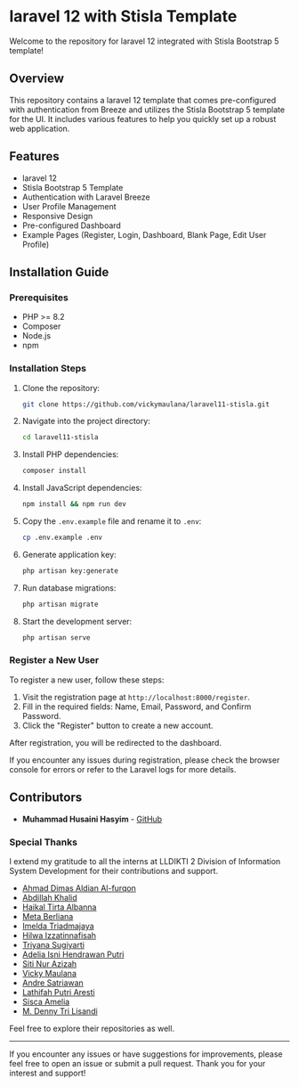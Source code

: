 # laravel 12 with Stisla Template

Welcome to the repository for laravel 12 integrated with Stisla Bootstrap 5 template!

## Overview
This repository contains a laravel 12 template that comes pre-configured with authentication from Breeze and utilizes the Stisla Bootstrap 5 template for the UI. It includes various features to help you quickly set up a robust web application.

## Features
- laravel 12
- Stisla Bootstrap 5 Template
- Authentication with Laravel Breeze
- User Profile Management
- Responsive Design
- Pre-configured Dashboard
- Example Pages (Register, Login, Dashboard, Blank Page, Edit User Profile)

## Installation Guide

### Prerequisites
- PHP >= 8.2
- Composer
- Node.js
- npm

### Installation Steps
1. Clone the repository:
    ```bash
    git clone https://github.com/vickymaulana/laravel11-stisla.git
    ```

2. Navigate into the project directory:
    ```bash
    cd laravel11-stisla
    ```

3. Install PHP dependencies:
    ```bash
    composer install
    ```

4. Install JavaScript dependencies:
    ```bash
    npm install && npm run dev
    ```

5. Copy the `.env.example` file and rename it to `.env`:
    ```bash
    cp .env.example .env
    ```

6. Generate application key:
    ```bash
    php artisan key:generate
    ```

7. Run database migrations:
    ```bash
    php artisan migrate
    ```

8. Start the development server:
    ```bash
    php artisan serve
    ```

### Register a New User
To register a new user, follow these steps:

1. Visit the registration page at `http://localhost:8000/register`.
2. Fill in the required fields: Name, Email, Password, and Confirm Password.
3. Click the "Register" button to create a new account.

After registration, you will be redirected to the dashboard.

If you encounter any issues during registration, please check the browser console for errors or refer to the Laravel logs for more details.

## Contributors
- **Muhammad Husaini Hasyim** - [GitHub](https://github.com/son-alone)

### Special Thanks
I extend my gratitude to all the interns at LLDIKTI 2 Division of Information System Development for their contributions and support.

- [Ahmad Dimas Aldian Al-furqon](https://github.com/anqois)
- [Abdillah Khalid](https://github.com/KhalidUnsri)
- [Haikal Tirta Albanna](https://github.com/HaikalAlbanna)
- [Meta Berliana](https://github.com/Metabrln)
- [Imelda Triadmajaya](https://github.com/imeldatriajaya)
- [Hilwa Izzatinnafisah](https://github.com/ksnwaa)
- [Triyana Sugiyarti](https://github.com/TriyanaSgi)
- [Adelia Isni Hendrawan Putri](https://github.com/lilisky07)
- [Siti Nur Azizah](https://github.com/sukasukajija)
- [Vicky Maulana](https://github.com/vickymaulana)
- [Andre Satriawan](https://github.com/andresa11satriawan)
- [Lathifah Putri Aresti](https://github.com/lathifahputri)
- [Sisca Amelia](https://github.com/siscaamelia)
- [M. Denny Tri Lisandi](https://github.com/Koutsura)

Feel free to explore their repositories as well.

---

If you encounter any issues or have suggestions for improvements, please feel free to open an issue or submit a pull request. Thank you for your interest and support!
